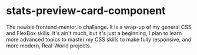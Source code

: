 # stats-preview-card-component
The newbie frontend-mentor.io challange. It is a wrap-up of my general CSS and FlexBox skills. It's ain't much, but it's just a beginning, I plan to learn more advanced topics to master my CSS skills to make fully responsive, and more modern, Real-World projects.
